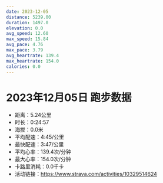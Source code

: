 ```yaml
---
date: 2023-12-05
distance: 5239.00
duration: 1497.0
elevation: 0.0
avg_speed: 12.60
max_speed: 15.84
avg_pace: 4.76
max_pace: 3.79
avg_heartrate: 139.4
max_heartrate: 154.0
calories: 0.0
---
```


# 2023年12月05日 跑步数据

- 距离：5.24公里
- 时长：0:24:57
- 海拔：0.0米
- 平均配速：4:45/公里
- 最快配速：3:47/公里
- 平均心率：139.4次/分钟
- 最大心率：154.0次/分钟
- 卡路里消耗：0.0千卡
- 活动链接：https://www.strava.com/activities/10329514624
